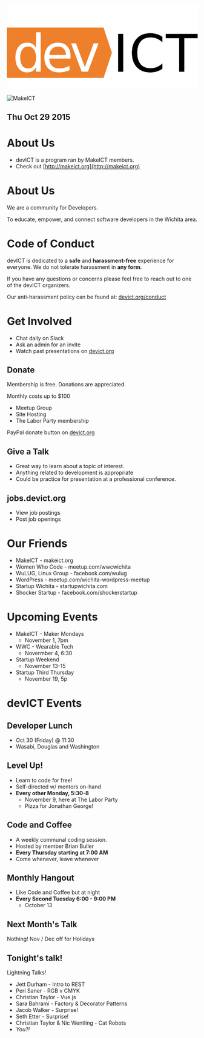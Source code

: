 ![devICT](https://raw.githubusercontent.com/devict/Graphics/master/devict-logo.png)

![MakeICT](http://makeict.org/wp-content/uploads/2013/03/MakeICT-Logo-web.png)

## Thu Oct 29 2015


# About Us
* devICT is a program ran by MakeICT members.
* Check out [http://makeict.org](http://makeict.org)


# About Us
We are a community for Developers.

To educate, empower, and connect software developers in the Wichita area.


# Code of Conduct
devICT is dedicated to a **safe** and **harassment-free** experience for
everyone. We do not tolerate harassment in **any form**.

If you have any questions or concerns please feel free to reach out to one
of the devICT organizers.

Our anti-harassment policy can be found at:
[devict.org/conduct](https://devict.org/conduct)



# Get Involved
* Chat daily on Slack
 * Ask an admin for an invite
* Watch past presentations on [devict.org](http://devict.org)


## Donate
Membership is free. Donations are appreciated.

Monthly costs up to $100

* Meetup Group
* Site Hosting
* The Labor Party membership

PayPal donate button on [devict.org](http://devict.org)


## Give a Talk
* Great way to learn about a topic of interest.
* Anything related to development is appropriate
* Could be practice for presentation at a professional conference.


## jobs.devict.org
* View job postings
* Post job openings



# Our Friends

* MakeICT - makeict.org
* Women Who Code - meetup.com/wwcwichita
* WuLUG, Linux Group - facebook.com/wulug
* WordPress - meetup.com/wichita-wordpress-meetup
* Startup Wichita - startupwichita.com
* Shocker Startup - facebook.com/shockerstartup


# Upcoming Events

* MakeICT - Maker Mondays
  * November 1, 7pm
* WWC - Wearable Tech
  * Novermber 4, 6:30
* Startup Weekend
  * November 13-15
* Startup Third Thursday
  * November 19, 5p



# devICT Events


## Developer Lunch
* Oct 30 (Friday) @ 11:30
* Wasabi, Douglas and Washington


## Level Up!
* Learn to code for free!
* Self-directed w/ mentors on-hand
* **Every other Monday, 5:30-8**
  * November 9, here at The Labor Party
  * Pizza for Jonathan George!


## Code and Coffee
* A weekly communal coding session.
* Hosted by member Brian Buller
* **Every Thursday starting at 7:00 AM**
* Come whenever, leave whenever


## Monthly Hangout
* Like Code and Coffee but at night
* **Every Second Tuesday 6:00 - 9:00 PM**
  * October 13


## Next Month's Talk

Nothing! Nov / Dec off for Holidays


## Tonight's talk!
Lightning Talks!

* Jett Durham - Intro to REST
* Peri Saner - RGB v CMYK
* Christian Taylor - Vue.js
* Sara Bahrami - Factory & Decorator Patterns
* Jacob Walker - Surprise!
* Seth Etter - Surprise!
* Christian Taylor & Nic Wentling - Cat Robots
* *You?!*
